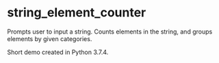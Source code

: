 # string_element_counter
Prompts user to input a string. Counts elements in the string, and groups elements by given categories.

Short demo created in Python 3.7.4.
